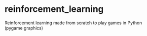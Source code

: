 # reinforcement_learning
Reinforcement learning made from scratch to play games in Python (pygame graphics)
